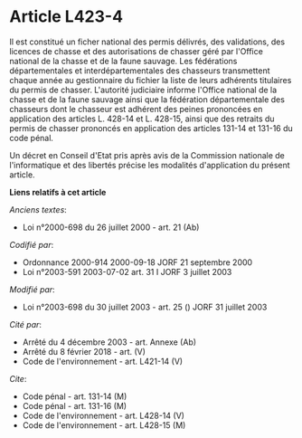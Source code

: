 # Article L423-4

Il est constitué un ficher national des permis délivrés, des validations, des licences de chasse et des autorisations de
chasser géré par l'Office national de la chasse et de la faune sauvage. Les fédérations départementales et
interdépartementales des chasseurs transmettent chaque année au gestionnaire du fichier la liste de leurs adhérents
titulaires du permis de chasser. L'autorité judiciaire informe l'Office national de la chasse et de la faune sauvage ainsi
que la fédération départementale des chasseurs dont le chasseur est adhérent des peines prononcées en application des
articles L. 428-14 et L. 428-15, ainsi que des retraits du permis de chasser prononcés en application des articles 131-14 et
131-16 du code pénal.

Un décret en Conseil d'Etat pris après avis de la Commission nationale de l'informatique et des libertés précise les
modalités d'application du présent article.

**Liens relatifs à cet article**

_Anciens textes_:

  - Loi n°2000-698 du 26 juillet 2000 - art. 21 (Ab)

_Codifié par_:

  - Ordonnance 2000-914 2000-09-18 JORF 21 septembre 2000
  - Loi n°2003-591 2003-07-02 art. 31 I JORF 3 juillet 2003

_Modifié par_:

  - Loi n°2003-698 du 30 juillet 2003 - art. 25 () JORF 31 juillet 2003

_Cité par_:

  - Arrêté du 4 décembre 2003 - art. Annexe (Ab)
  - Arrêté du 8 février 2018 - art. (V)
  - Code de l'environnement - art. L421-14 (V)

_Cite_:

  - Code pénal - art. 131-14 (M)
  - Code pénal - art. 131-16 (M)
  - Code de l'environnement - art. L428-14 (V)
  - Code de l'environnement - art. L428-15 (M)
